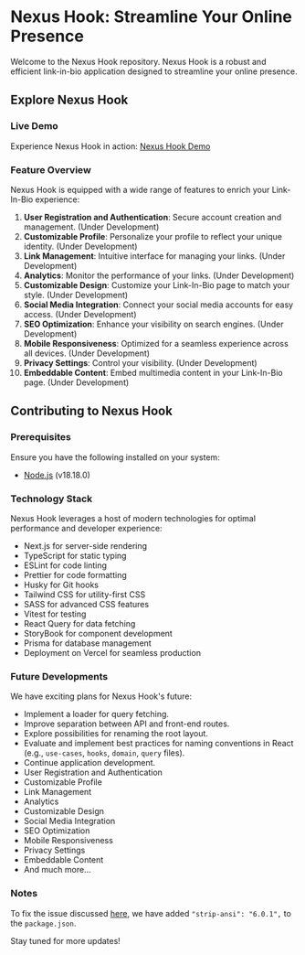 # Nexus Hook: Streamline Your Online Presence

Welcome to the Nexus Hook repository. Nexus Hook is a robust and efficient link-in-bio application designed to streamline your online presence.

## Explore Nexus Hook

### Live Demo

Experience Nexus Hook in action: [Nexus Hook Demo](https://nexus-nook-seven.vercel.app/)

### Feature Overview

Nexus Hook is equipped with a wide range of features to enrich your Link-In-Bio experience:

1. **User Registration and Authentication**: Secure account creation and management. (Under Development)
2. **Customizable Profile**: Personalize your profile to reflect your unique identity. (Under Development)
3. **Link Management**: Intuitive interface for managing your links. (Under Development)
4. **Analytics**: Monitor the performance of your links. (Under Development)
5. **Customizable Design**: Customize your Link-In-Bio page to match your style. (Under Development)
6. **Social Media Integration**: Connect your social media accounts for easy access. (Under Development)
7. **SEO Optimization**: Enhance your visibility on search engines. (Under Development)
8. **Mobile Responsiveness**: Optimized for a seamless experience across all devices. (Under Development)
9. **Privacy Settings**: Control your visibility. (Under Development)
10. **Embeddable Content**: Embed multimedia content in your Link-In-Bio page. (Under Development)

## Contributing to Nexus Hook

### Prerequisites

Ensure you have the following installed on your system:

- [Node.js](https://nodejs.org/en/) (v18.18.0)

### Technology Stack

Nexus Hook leverages a host of modern technologies for optimal performance and developer experience:

- Next.js for server-side rendering
- TypeScript for static typing
- ESLint for code linting
- Prettier for code formatting
- Husky for Git hooks
- Tailwind CSS for utility-first CSS
- SASS for advanced CSS features
- Vitest for testing
- React Query for data fetching
- StoryBook for component development
- Prisma for database management
- Deployment on Vercel for seamless production

### Future Developments

We have exciting plans for Nexus Hook's future:

- Implement a loader for query fetching.
- Improve separation between API and front-end routes.
- Explore possibilities for renaming the root layout.
- Evaluate and implement best practices for naming conventions in React (e.g., `use-cases`, `hooks`, `domain`, `query` files).
- Continue application development.
- User Registration and Authentication
- Customizable Profile
- Link Management
- Analytics
- Customizable Design
- Social Media Integration
- SEO Optimization
- Mobile Responsiveness
- Privacy Settings
- Embeddable Content
- And much more...

### Notes

To fix the issue discussed [here](https://github.com/eslint/eslint/discussions/17215), we have added `"strip-ansi": "6.0.1",` to the `package.json`.

Stay tuned for more updates!
